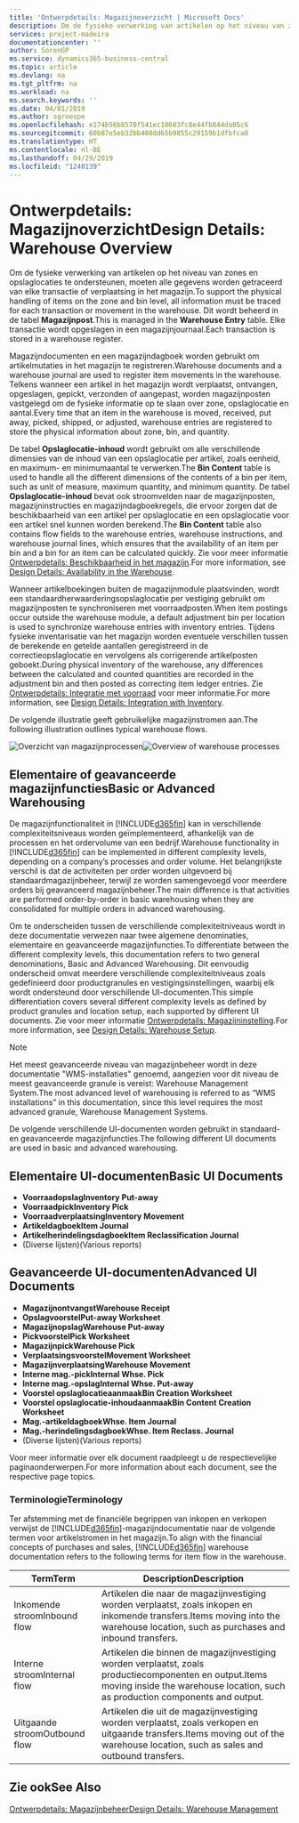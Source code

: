 ```yaml
---
title: 'Ontwerpdetails: Magazijnoverzicht | Microsoft Docs'
description: Om de fysieke verwerking van artikelen op het niveau van zones en opslaglocaties te ondersteunen, moeten alle gegevens worden getraceerd van elke transactie of verplaatsing in het magazijn. Dit wordt beheerd in de tabel **Magazijnpost**. Elke transactie wordt opgeslagen in een magazijnjournaal.
services: project-madeira
documentationcenter: ''
author: SorenGP
ms.service: dynamics365-business-central
ms.topic: article
ms.devlang: na
ms.tgt_pltfrm: na
ms.workload: na
ms.search.keywords: ''
ms.date: 04/01/2019
ms.author: sgroespe
ms.openlocfilehash: e174b56b8570f541ec10683fc8e44fb844da05c6
ms.sourcegitcommit: 60b87e5eb32bb408dd65b9855c29159b1dfbfca8
ms.translationtype: HT
ms.contentlocale: nl-BE
ms.lasthandoff: 04/29/2019
ms.locfileid: "1240139"
---
```

# <a name="design-details-warehouse-overview"></a><span data-ttu-id="951f3-105">Ontwerpdetails: Magazijnoverzicht</span><span class="sxs-lookup"><span data-stu-id="951f3-105">Design Details: Warehouse Overview</span></span>
<span data-ttu-id="951f3-106">Om de fysieke verwerking van artikelen op het niveau van zones en opslaglocaties te ondersteunen, moeten alle gegevens worden getraceerd van elke transactie of verplaatsing in het magazijn.</span><span class="sxs-lookup"><span data-stu-id="951f3-106">To support the physical handling of items on the zone and bin level, all information must be traced for each transaction or movement in the warehouse.</span></span> <span data-ttu-id="951f3-107">Dit wordt beheerd in de tabel **Magazijnpost**.</span><span class="sxs-lookup"><span data-stu-id="951f3-107">This is managed in the **Warehouse Entry** table.</span></span> <span data-ttu-id="951f3-108">Elke transactie wordt opgeslagen in een magazijnjournaal.</span><span class="sxs-lookup"><span data-stu-id="951f3-108">Each transaction is stored in a warehouse register.</span></span>  

<span data-ttu-id="951f3-109">Magazijndocumenten en een magazijndagboek worden gebruikt om artikelmutaties in het magazijn te registreren.</span><span class="sxs-lookup"><span data-stu-id="951f3-109">Warehouse documents and a warehouse journal are used to register item movements in the warehouse.</span></span> <span data-ttu-id="951f3-110">Telkens wanneer een artikel in het magazijn wordt verplaatst, ontvangen, opgeslagen, gepickt, verzonden of aangepast, worden magazijnposten vastgelegd om de fysieke informatie op te slaan over zone, opslaglocatie en aantal.</span><span class="sxs-lookup"><span data-stu-id="951f3-110">Every time that an item in the warehouse is moved, received, put away, picked, shipped, or adjusted, warehouse entries are registered to store the physical information about zone, bin, and quantity.</span></span>

<span data-ttu-id="951f3-111">De tabel **Opslaglocatie-inhoud** wordt gebruikt om alle verschillende dimensies van de inhoud van een opslaglocatie per artikel, zoals eenheid, en maximum- en minimumaantal te verwerken.</span><span class="sxs-lookup"><span data-stu-id="951f3-111">The **Bin Content** table is used to handle all the different dimensions of the contents of a bin per item, such as unit of measure, maximum quantity, and minimum quantity.</span></span> <span data-ttu-id="951f3-112">De tabel **Opslaglocatie-inhoud** bevat ook stroomvelden naar de magazijnposten, magazijninstructies en magazijndagboekregels, die ervoor zorgen dat de beschikbaarheid van een artikel per opslaglocatie en een opslaglocatie voor een artikel snel kunnen worden berekend.</span><span class="sxs-lookup"><span data-stu-id="951f3-112">The **Bin Content** table also contains flow fields to the warehouse entries, warehouse instructions, and warehouse journal lines, which ensures that the availability of an item per bin and a bin for an item can be calculated quickly.</span></span> <span data-ttu-id="951f3-113">Zie voor meer informatie [Ontwerpdetails: Beschikbaarheid in het magazijn](design-details-availability-in-the-warehouse.md).</span><span class="sxs-lookup"><span data-stu-id="951f3-113">For more information, see [Design Details: Availability in the Warehouse](design-details-availability-in-the-warehouse.md).</span></span>  

<span data-ttu-id="951f3-114">Wanneer artikelboekingen buiten de magazijnmodule plaatsvinden, wordt een standaardherwaarderingsopslaglocatie per vestiging gebruikt om magazijnposten te synchroniseren met voorraadposten.</span><span class="sxs-lookup"><span data-stu-id="951f3-114">When item postings occur outside the warehouse module, a default adjustment bin per location is used to synchronize warehouse entries with inventory entries.</span></span> <span data-ttu-id="951f3-115">Tijdens fysieke inventarisatie van het magazijn worden eventuele verschillen tussen de berekende en getelde aantallen geregistreerd in de correctieopslaglocatie en vervolgens als corrigerende artikelposten geboekt.</span><span class="sxs-lookup"><span data-stu-id="951f3-115">During physical inventory of the warehouse, any differences between the calculated and counted quantities are recorded in the adjustment bin and then posted as correcting item ledger entries.</span></span> <span data-ttu-id="951f3-116">Zie [Ontwerpdetails: Integratie met voorraad](design-details-integration-with-inventory.md) voor meer informatie.</span><span class="sxs-lookup"><span data-stu-id="951f3-116">For more information, see [Design Details: Integration with Inventory](design-details-integration-with-inventory.md).</span></span>  

<span data-ttu-id="951f3-117">De volgende illustratie geeft gebruikelijke magazijnstromen aan.</span><span class="sxs-lookup"><span data-stu-id="951f3-117">The following illustration outlines typical warehouse flows.</span></span>  

<span data-ttu-id="951f3-118">![Overzicht van magazijnprocessen](media/design_details_warehouse_management_overview.png "Overzicht van magazijnprocessen")</span><span class="sxs-lookup"><span data-stu-id="951f3-118">![Overview of warehouse processes](media/design_details_warehouse_management_overview.png "Overview of warehouse processes")</span></span>  

## <a name="basic-or-advanced-warehousing"></a><span data-ttu-id="951f3-119">Elementaire of geavanceerde magazijnfuncties</span><span class="sxs-lookup"><span data-stu-id="951f3-119">Basic or Advanced Warehousing</span></span>  
<span data-ttu-id="951f3-120">De magazijnfunctionaliteit in [!INCLUDE[d365fin](includes/d365fin_md.md)] kan in verschillende complexiteitsniveaus worden geïmplementeerd, afhankelijk van de processen en het ordervolume van een bedrijf.</span><span class="sxs-lookup"><span data-stu-id="951f3-120">Warehouse functionality in [!INCLUDE[d365fin](includes/d365fin_md.md)] can be implemented in different complexity levels, depending on a company’s processes and order volume.</span></span> <span data-ttu-id="951f3-121">Het belangrijkste verschil is dat de activiteiten per order worden uitgevoerd bij standaardmagazijnbeheer, terwijl ze worden samengevoegd voor meerdere orders bij geavanceerd magazijnbeheer.</span><span class="sxs-lookup"><span data-stu-id="951f3-121">The main difference is that activities are performed order-by-order in basic warehousing when they are consolidated for multiple orders in advanced warehousing.</span></span>  

 <span data-ttu-id="951f3-122">Om te onderscheiden tussen de verschillende complexiteitniveaus wordt in deze documentatie verwezen naar twee algemene denominaties, elementaire en geavanceerde magazijnfuncties.</span><span class="sxs-lookup"><span data-stu-id="951f3-122">To differentiate between the different complexity levels, this documentation refers to two general denominations, Basic and Advanced Warehousing.</span></span> <span data-ttu-id="951f3-123">Dit eenvoudig onderscheid omvat meerdere verschillende complexiteitniveaus zoals gedefinieerd door productgranules en vestigingsinstellingen, waarbij elk wordt ondersteund door verschillende UI-documenten.</span><span class="sxs-lookup"><span data-stu-id="951f3-123">This simple differentiation covers several different complexity levels as defined by product granules and location setup, each supported by different UI documents.</span></span> <span data-ttu-id="951f3-124">Zie voor meer informatie [Ontwerpdetails: Magazijninstelling](design-details-warehouse-setup.md).</span><span class="sxs-lookup"><span data-stu-id="951f3-124">For more information, see [Design Details: Warehouse Setup](design-details-warehouse-setup.md).</span></span>  

> [!NOTE]  
>  <span data-ttu-id="951f3-125">Het meest geavanceerde niveau van magazijnbeheer wordt in deze documentatie "WMS-installaties" genoemd, aangezien voor dit niveau de meest geavanceerde granule is vereist: Warehouse Management System.</span><span class="sxs-lookup"><span data-stu-id="951f3-125">The most advanced level of warehousing is referred to as “WMS installations” in this documentation, since this level requires the most advanced granule, Warehouse Management Systems.</span></span>  

 <span data-ttu-id="951f3-126">De volgende verschillende UI-documenten worden gebruikt in standaard- en geavanceerde magazijnfuncties.</span><span class="sxs-lookup"><span data-stu-id="951f3-126">The following different UI documents are used in basic and advanced warehousing.</span></span>  

## <a name="basic-ui-documents"></a><span data-ttu-id="951f3-127">Elementaire UI-documenten</span><span class="sxs-lookup"><span data-stu-id="951f3-127">Basic UI Documents</span></span>  

-   <span data-ttu-id="951f3-128">**Voorraadopslag**</span><span class="sxs-lookup"><span data-stu-id="951f3-128">**Inventory Put-away**</span></span>  
-   <span data-ttu-id="951f3-129">**Voorraadpick**</span><span class="sxs-lookup"><span data-stu-id="951f3-129">**Inventory Pick**</span></span>  
-   <span data-ttu-id="951f3-130">**Voorraadverplaatsing**</span><span class="sxs-lookup"><span data-stu-id="951f3-130">**Inventory Movement**</span></span>  
-   <span data-ttu-id="951f3-131">**Artikeldagboek**</span><span class="sxs-lookup"><span data-stu-id="951f3-131">**Item Journal**</span></span>  
-   <span data-ttu-id="951f3-132">**Artikelherindelingsdagboek**</span><span class="sxs-lookup"><span data-stu-id="951f3-132">**Item Reclassification Journal**</span></span>  
-   <span data-ttu-id="951f3-133">(Diverse lijsten)</span><span class="sxs-lookup"><span data-stu-id="951f3-133">(Various reports)</span></span>  

## <a name="advanced-ui-documents"></a><span data-ttu-id="951f3-134">Geavanceerde UI-documenten</span><span class="sxs-lookup"><span data-stu-id="951f3-134">Advanced UI Documents</span></span>  

-   <span data-ttu-id="951f3-135">**Magazijnontvangst**</span><span class="sxs-lookup"><span data-stu-id="951f3-135">**Warehouse Receipt**</span></span>  
-   <span data-ttu-id="951f3-136">**Opslagvoorstel**</span><span class="sxs-lookup"><span data-stu-id="951f3-136">**Put-away Worksheet**</span></span>  
-   <span data-ttu-id="951f3-137">**Magazijnopslag**</span><span class="sxs-lookup"><span data-stu-id="951f3-137">**Warehouse Put-away**</span></span>  
-   <span data-ttu-id="951f3-138">**Pickvoorstel**</span><span class="sxs-lookup"><span data-stu-id="951f3-138">**Pick Worksheet**</span></span>  
-   <span data-ttu-id="951f3-139">**Magazijnpick**</span><span class="sxs-lookup"><span data-stu-id="951f3-139">**Warehouse Pick**</span></span>  
-   <span data-ttu-id="951f3-140">**Verplaatsingsvoorstel**</span><span class="sxs-lookup"><span data-stu-id="951f3-140">**Movement Worksheet**</span></span>  
-   <span data-ttu-id="951f3-141">**Magazijnverplaatsing**</span><span class="sxs-lookup"><span data-stu-id="951f3-141">**Warehouse Movement**</span></span>  
-   <span data-ttu-id="951f3-142">**Interne mag.-pick**</span><span class="sxs-lookup"><span data-stu-id="951f3-142">**Internal Whse. Pick**</span></span>  
-   <span data-ttu-id="951f3-143">**Interne mag.-opslag**</span><span class="sxs-lookup"><span data-stu-id="951f3-143">**Internal Whse. Put-away**</span></span>  
-   <span data-ttu-id="951f3-144">**Voorstel opslaglocatieaanmaak**</span><span class="sxs-lookup"><span data-stu-id="951f3-144">**Bin Creation Worksheet**</span></span>  
-   <span data-ttu-id="951f3-145">**Voorstel opslaglocatie-inhoudaanmaak**</span><span class="sxs-lookup"><span data-stu-id="951f3-145">**Bin Content Creation Worksheet**</span></span>  
-   <span data-ttu-id="951f3-146">**Mag.-artikeldagboek**</span><span class="sxs-lookup"><span data-stu-id="951f3-146">**Whse. Item Journal**</span></span>  
-   <span data-ttu-id="951f3-147">**Mag.-herindelingsdagboek**</span><span class="sxs-lookup"><span data-stu-id="951f3-147">**Whse. Item Reclass. Journal**</span></span>  
-   <span data-ttu-id="951f3-148">(Diverse lijsten)</span><span class="sxs-lookup"><span data-stu-id="951f3-148">(Various reports)</span></span>  

<span data-ttu-id="951f3-149">Voor meer informatie over elk document raadpleegt u de respectievelijke paginaonderwerpen.</span><span class="sxs-lookup"><span data-stu-id="951f3-149">For more information about each document, see the respective page topics.</span></span>  

### <a name="terminology"></a><span data-ttu-id="951f3-150">Terminologie</span><span class="sxs-lookup"><span data-stu-id="951f3-150">Terminology</span></span>  
<span data-ttu-id="951f3-151">Ter afstemming met de financiële begrippen van inkopen en verkopen verwijst de [!INCLUDE[d365fin](includes/d365fin_md.md)]-magazijndocumentatie naar de volgende termen voor artikelstromen in het magazijn.</span><span class="sxs-lookup"><span data-stu-id="951f3-151">To align with the financial concepts of purchases and sales, [!INCLUDE[d365fin](includes/d365fin_md.md)] warehouse documentation refers to the following terms for item flow in the warehouse.</span></span>  

|<span data-ttu-id="951f3-152">Term</span><span class="sxs-lookup"><span data-stu-id="951f3-152">Term</span></span>|<span data-ttu-id="951f3-153">Description</span><span class="sxs-lookup"><span data-stu-id="951f3-153">Description</span></span>|  
|----------|---------------------------------------|  
|<span data-ttu-id="951f3-154">Inkomende stroom</span><span class="sxs-lookup"><span data-stu-id="951f3-154">Inbound flow</span></span>|<span data-ttu-id="951f3-155">Artikelen die naar de magazijnvestiging worden verplaatst, zoals inkopen en inkomende transfers.</span><span class="sxs-lookup"><span data-stu-id="951f3-155">Items moving into the warehouse location, such as purchases and inbound transfers.</span></span>|  
|<span data-ttu-id="951f3-156">Interne stroom</span><span class="sxs-lookup"><span data-stu-id="951f3-156">Internal flow</span></span>|<span data-ttu-id="951f3-157">Artikelen die binnen de magazijnvestiging worden verplaatst, zoals productiecomponenten en output.</span><span class="sxs-lookup"><span data-stu-id="951f3-157">Items moving inside the warehouse location, such as production components and output.</span></span>|  
|<span data-ttu-id="951f3-158">Uitgaande stroom</span><span class="sxs-lookup"><span data-stu-id="951f3-158">Outbound flow</span></span>|<span data-ttu-id="951f3-159">Artikelen die uit de magazijnvestiging worden verplaatst, zoals verkopen en uitgaande transfers.</span><span class="sxs-lookup"><span data-stu-id="951f3-159">Items moving out of the warehouse location, such as sales and outbound transfers.</span></span>|  

## <a name="see-also"></a><span data-ttu-id="951f3-160">Zie ook</span><span class="sxs-lookup"><span data-stu-id="951f3-160">See Also</span></span>  
 [<span data-ttu-id="951f3-161">Ontwerpdetails: Magazijnbeheer</span><span class="sxs-lookup"><span data-stu-id="951f3-161">Design Details: Warehouse Management</span></span>](design-details-warehouse-management.md)
